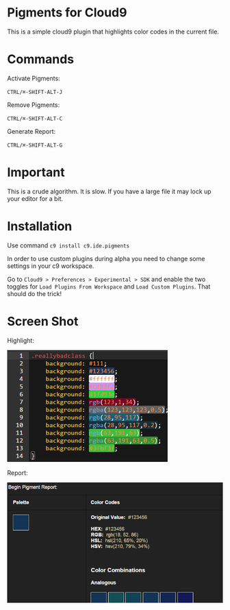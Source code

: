 # Pigments for Cloud9

This is a simple cloud9 plugin that highlights color codes in the current file. 

# Commands

Activate Pigments:

`CTRL/⌘-SHIFT-ALT-J`

Remove Pigments:

`CTRL/⌘-SHIFT-ALT-C`

Generate Report:

`CTRL/⌘-SHIFT-ALT-G`

# Important

This is a crude algorithm. It is slow. If you have a large file it may lock up your editor for a bit.

# Installation

Use command `c9 install c9.ide.pigments`

In order to use custom plugins during alpha you need to change some settings in your c9 workspace.

Go to `Cloud9 > Preferences > Experimental > SDK` and enable the two toggles for `Load Plugins From Workspace` and `Load Custom Plugins`. That should do the trick!

# Screen Shot

Highlight:

![](https://raw.githubusercontent.com/shadowcodex/c9.ide.pigments/master/pigments.png)

Report:

![](https://raw.githubusercontent.com/shadowcodex/c9.ide.pigments/master/pigments-report.png)

